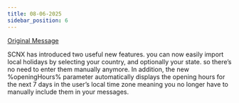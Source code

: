 ```yaml
---
title: 08-06-2025
sidebar_position: 6
---
```

[Original Message](https://discord.com/channels/1113111089350197380/1316771964487995462/1381285619040256141)


SCNX has introduced two useful new features. you can now easily import local holidays by selecting your country, and optionally your state. so there’s no need to enter them manually anymore. In addition, the new %openingHours% parameter automatically displays the opening hours for the next 7 days in the user’s local time zone meaning you no longer have to manually include them in your messages.